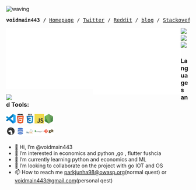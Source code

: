 ![waving](https://capsule-render.vercel.app/api?type=waving&height=300&text=Voidmain443&fontAlign=50&fontAlignY=40&color=gradient)

<p><pre align="center">
<strong>voidmain443 /</strong> <a href="https://coda.io/d/_deWZu9JwjLm/Resume_sumXy">Homepage</a> / <a href="https://twitter.com/voidmain443">Twitter</a> / <a href="https://www.reddit.com/user/Voidmain443">Reddit</a> / <a href="https://voidmain443.github.io/paul_park-s-blog/">blog</a> / <a href="https://stackoverflow.com/users/18416708/voidmain443">Stackoveflow</a> </pre></p>

<a href="https://metrics.lecoq.io/about/voidmain443"><img src="metrics-base.svg" align="left" width="47.5%"></img></a>
<a href="https://metrics.lecoq.io/about/voidmain443"><img src="metrics-achievements.svg" align="left" width="47.5%"></img></a>



<a href="https://github-readme-stats.vercel.app/api?username=voidmain443&bg_color=0,0E9986,349986,D69986,FF9986&title_color=fff&text_color=fff"><img src="https://github-readme-stats.vercel.app/api?username=voidmain443&bg_color=0,0E9986,349986,D69986,FF9986&title_color=fff&text_color=fff" align="left" width="47.5%"></img></a>


<img src="https://img.shields.io/badge/Python-3766AB?style=flat-square&logo=Python&logoColor=white"/></a>
<img src="https://img.shields.io/badge/AWS-232F3E?style=flat-square&logo=Amazon-AWS&logoColor=white"/></a>
<img src="https://img.shields.io/badge/Go-00ADD8?style=flat-square&logo=Go&logoColor=white"/></a>

### Languages and Tools:

<img align="left" alt="Visual Studio Code" width="26px" src="https://raw.githubusercontent.com/github/explore/80688e429a7d4ef2fca1e82350fe8e3517d3494d/topics/visual-studio-code/visual-studio-code.png" />
<img align="left" alt="HTML5" width="26px" src="https://raw.githubusercontent.com/github/explore/80688e429a7d4ef2fca1e82350fe8e3517d3494d/topics/html/html.png" />
<img align="left" alt="CSS3" width="26px" src="https://raw.githubusercontent.com/github/explore/80688e429a7d4ef2fca1e82350fe8e3517d3494d/topics/css/css.png" />
<img align="left" alt="JavaScript" width="26px" src="https://raw.githubusercontent.com/github/explore/80688e429a7d4ef2fca1e82350fe8e3517d3494d/topics/javascript/javascript.png" />
<img align="left" alt="Node.js" width="26px" src="https://raw.githubusercontent.com/github/explore/80688e429a7d4ef2fca1e82350fe8e3517d3494d/topics/nodejs/nodejs.png" />
</br>
</br>
<img align="left" alt="Deno" width="26px" src="https://raw.githubusercontent.com/github/explore/361e2821e2dea67711cde99c9c40ed357061cf27/topics/deno/deno.png" />
<img align="left" alt="SQL" width="26px" src="https://raw.githubusercontent.com/github/explore/80688e429a7d4ef2fca1e82350fe8e3517d3494d/topics/sql/sql.png" />
<img align="left" alt="MySQL" width="26px" src="https://raw.githubusercontent.com/github/explore/80688e429a7d4ef2fca1e82350fe8e3517d3494d/topics/mysql/mysql.png" />
<img align="left" alt="MongoDB" width="26px" src="https://raw.githubusercontent.com/github/explore/80688e429a7d4ef2fca1e82350fe8e3517d3494d/topics/mongodb/mongodb.png" />
<img align="left" alt="Git" width="26px" src="https://raw.githubusercontent.com/github/explore/80688e429a7d4ef2fca1e82350fe8e3517d3494d/topics/git/git.png" />

</br>
</br>

- 👋 Hi, I’m @voidmain443
- 👀 I’m interested in economics and python ,go , flutter fushcia
- 🌱 I’m currently learning python and economics and ML
- 💞️ I’m looking to collaborate on the project with go IOT and OS 
- 📫 How to reach me parkjunha98@owasp.org(normal quest) or voidmain443@gmail.com(personal qest)

